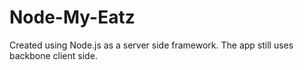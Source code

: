 Node-My-Eatz
============

Created using Node.js as a server side framework. The app still uses backbone client side.


